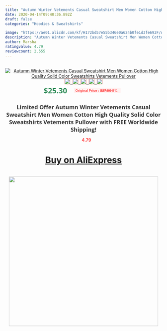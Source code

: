 ```yaml
---
title: "Autumn Winter Vetements Casual Sweatshirt Men Women Cotton High Quality Solid Color Sweatshirts Vetements Pullover"
date: 2020-04-14T09:40:36.892Z
draft: false
categories: "Hoodies & Sweatshirts"

image: "https://ae01.alicdn.com/kf/H172bd57e55b346e0a624b0fe1d3fe692F/Autumn-Winter-Vetements-Casual-Sweatshirt-Men-Women-Cotton-High-Quality-Solid-Color-Sweatshirts-Vetements-Pullover.jpg"
description: "Autumn Winter Vetements Casual Sweatshirt Men Women Cotton High Quality Solid Color Sweatshirts Vetements Pullover"
author: Marsha
ratingvalue: 4.79
reviewcount: 2.555
---
```

<br>
<div style="text-align: center;">
<a href="https://s.click.aliexpress.com/e/_AomLdj" target="_blank" rel="nofollow noopener noreferrer"><img alt="Autumn Winter Vetements Casual Sweatshirt Men Women Cotton High Quality Solid Color Sweatshirts Vetements Pullover" class="magnifier-image" src="https://ae01.alicdn.com/kf/H172bd57e55b346e0a624b0fe1d3fe692F/Autumn-Winter-Vetements-Casual-Sweatshirt-Men-Women-Cotton-High-Quality-Solid-Color-Sweatshirts-Vetements-Pullover.jpg_640x640.jpg">
<br>
<img style="border:1px solid salmon" src="https://ae01.alicdn.com/kf/H172bd57e55b346e0a624b0fe1d3fe692F/Autumn-Winter-Vetements-Casual-Sweatshirt-Men-Women-Cotton-High-Quality-Solid-Color-Sweatshirts-Vetements-Pullover.jpg_120x120.jpg">&nbsp;&nbsp;<img style="border:1px solid salmon" src="https://ae01.alicdn.com/kf/Hf9db1128c3dd4cc4afa1d193088cf786N/Autumn-Winter-Vetements-Casual-Sweatshirt-Men-Women-Cotton-High-Quality-Solid-Color-Sweatshirts-Vetements-Pullover.jpg_120x120.jpg">&nbsp;&nbsp;<img style="border:1px solid salmon" src="https://ae01.alicdn.com/kf/Hbcff531bef8040bd99089ad8c70c13494/Autumn-Winter-Vetements-Casual-Sweatshirt-Men-Women-Cotton-High-Quality-Solid-Color-Sweatshirts-Vetements-Pullover.jpg_120x120.jpg">&nbsp;&nbsp;<img style="border:1px solid salmon" src="_120x120.jpg">&nbsp;&nbsp;<img style="border:1px solid salmon" src="https://ae01.alicdn.com/kf/H48a9f75bd5784c67b703ec60ef706427Q/Autumn-Winter-Vetements-Casual-Sweatshirt-Men-Women-Cotton-High-Quality-Solid-Color-Sweatshirts-Vetements-Pullover.jpg_120x120.jpg"></a></div><br0>
<div style="text-align: center;"><span style="background-color: white; border: 0px; box-sizing: border-box; color: seagreen; display: inline-block; font-family: &quot;open sans&quot; , &quot;arial&quot; , &quot;helvetica&quot; , sans-serif , &quot;heiti&quot;; font-size: 24px; font-stretch: inherit; font-weight: 700; line-height: inherit; margin: 0px 10px 0px 0px; padding: 0px; vertical-align: middle;">$25.30 </span>
<span style="background: rgb(255 , 241 , 241); border-radius: 3px; border: 0px; box-sizing: border-box; color: #ff4747; display: inline-block; font-family: inherit; font-size: 12px; font-stretch: inherit; font-style: inherit; font-variant: inherit; font-weight: 600; line-height: inherit; margin: 0px; padding: 2px 5px; transform: scale(0.9); vertical-align: middle;">Original Price : <b style="text-decoration: line-through;">$27.80 </b> 9%&nbsp;&nbsp;</span></div>
<h1 style="color: #333333; display: inline-block; font-family: &quot;open sans&quot; , &quot;arial&quot; , &quot;helvetica&quot; , sans-serif , &quot;heiti&quot;; font-size: 18px; font-stretch: inherit; font-weight: 700; text-align: center;">Limited Offer Autumn Winter Vetements Casual Sweatshirt Men Women Cotton High Quality Solid Color Sweatshirts Vetements Pullover with FREE Worldwide Shipping!</h1>
<div style="color: #ff4747; text-align: center;">
<img src="https://4.bp.blogspot.com/-M0ZcTcb-5uY/XleCXlxnR4I/AAAAAAAAAEc/OrjgMkXV1oMQFaCRZj5HQwOCBcu3w1FegCPcBGAYYCw/s1600/star.png" style="height: 15px;">&nbsp;<b>4.79</b></div>
<div class="button_cont" align="center"><a class="buynow_a" href="https://s.click.aliexpress.com/e/_AomLdj" target="_blank" rel="nofollow noopener noreferrer"><H1>Buy on AliExpress</H1></a></div><br>
<div class="separator" style="clear: both; text-align: center;">
<img src="https://lh3.googleusercontent.com/-pTy5HemUv9M/XlePHvY0dAI/AAAAAAAAAE4/0nX5iRUoIWY8eMW9Dpxeirr157OZliDIgCLcBGAsYHQ/s1600/badge.gif" width="480">
</div>
